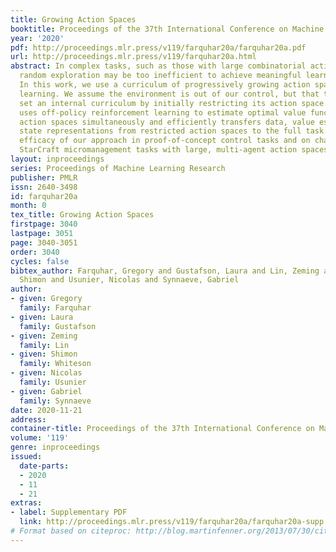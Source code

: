 ```yaml
---
title: Growing Action Spaces
booktitle: Proceedings of the 37th International Conference on Machine Learning
year: '2020'
pdf: http://proceedings.mlr.press/v119/farquhar20a/farquhar20a.pdf
url: http://proceedings.mlr.press/v119/farquhar20a.html
abstract: In complex tasks, such as those with large combinatorial action spaces,
  random exploration may be too inefficient to achieve meaningful learning progress.
  In this work, we use a curriculum of progressively growing action spaces to accelerate
  learning. We assume the environment is out of our control, but that the agent may
  set an internal curriculum by initially restricting its action space. Our approach
  uses off-policy reinforcement learning to estimate optimal value functions for multiple
  action spaces simultaneously and efficiently transfers data, value estimates, and
  state representations from restricted action spaces to the full task. We show the
  efficacy of our approach in proof-of-concept control tasks and on challenging large-scale
  StarCraft micromanagement tasks with large, multi-agent action spaces.
layout: inproceedings
series: Proceedings of Machine Learning Research
publisher: PMLR
issn: 2640-3498
id: farquhar20a
month: 0
tex_title: Growing Action Spaces
firstpage: 3040
lastpage: 3051
page: 3040-3051
order: 3040
cycles: false
bibtex_author: Farquhar, Gregory and Gustafson, Laura and Lin, Zeming and Whiteson,
  Shimon and Usunier, Nicolas and Synnaeve, Gabriel
author:
- given: Gregory
  family: Farquhar
- given: Laura
  family: Gustafson
- given: Zeming
  family: Lin
- given: Shimon
  family: Whiteson
- given: Nicolas
  family: Usunier
- given: Gabriel
  family: Synnaeve
date: 2020-11-21
address: 
container-title: Proceedings of the 37th International Conference on Machine Learning
volume: '119'
genre: inproceedings
issued:
  date-parts:
  - 2020
  - 11
  - 21
extras:
- label: Supplementary PDF
  link: http://proceedings.mlr.press/v119/farquhar20a/farquhar20a-supp.pdf
# Format based on citeproc: http://blog.martinfenner.org/2013/07/30/citeproc-yaml-for-bibliographies/
---
```

